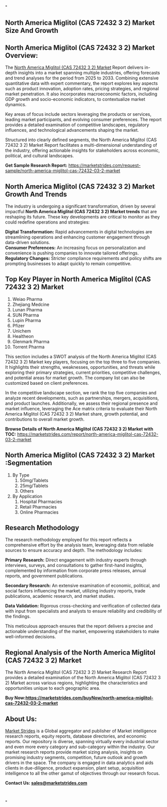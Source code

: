 <p>"</p>
<h2>North America Miglitol (CAS 72432 3 2) Market Size And Growth</h2>
<h2>North America Miglitol (CAS 72432 3 2) Market Overview:</h2>
<p>The <a href="https://marketstrides.com/report/north-america-miglitol-cas-72432-03-2-market">North America Miglitol (CAS 72432 3 2) Market</a><strong> </strong>Report delivers in-depth insights into a market spanning multiple industries, offering forecasts and trend analyses for the period from 2025 to 2033. Combining extensive quantitative data with expert commentary, the report explores key aspects such as product innovation, adoption rates, pricing strategies, and regional market penetration. It also incorporates macroeconomic factors, including GDP growth and socio-economic indicators, to contextualize market dynamics.</p>
<p>Key areas of focus include sectors leveraging the products or services, leading market participants, and evolving consumer preferences. The report provides a detailed examination of competitive landscapes, regulatory influences, and technological advancements shaping the market.</p>
<p>Structured into clearly defined segments, the North America Miglitol (CAS 72432 3 2) Market Report facilitates a multi-dimensional understanding of the industry, offering actionable insights for stakeholders across economic, political, and cultural landscapes.</p>
<p><strong>Get Sample Research Report:</strong> <a href="https://marketstrides.com/request-sample/north-america-miglitol-cas-72432-03-2-market">https://marketstrides.com/request-sample/north-america-miglitol-cas-72432-03-2-market</a></p>
<h2>North America Miglitol (CAS 72432 3 2) Market Growth And Trends</h2>
<p>The industry is undergoing a significant transformation, driven by several impactful <strong>North America Miglitol (CAS 72432 3 2) Market trends</strong> that are reshaping its future. These key developments are critical to monitor as they could redefine operations and strategies:</p>
<p><strong>Digital Transformation:</strong> Rapid advancements in digital technologies are streamlining operations and enhancing customer engagement through data-driven solutions.<br /><strong>Consumer Preferences:</strong> An increasing focus on personalization and convenience is pushing companies to innovate tailored offerings.<br /><strong>Regulatory Changes:</strong> Stricter compliance requirements and policy shifts are prompting businesses to adapt quickly to remain competitive.</p>
<h2>Top Key Player in North America Miglitol (CAS 72432 3 2) Market</h2>
<ol>
<li>Weiao Pharma</li>
<li>Zhejiang Medcine</li>
<li>Lunan Pharma</li>
<li>SUN Pharma</li>
<li>Lupin Pharma</li>
<li>Pfizer</li>
<li>Unichem</li>
<li>Healtheon</li>
<li>Glenmark Pharma</li>
<li>Torrent Pharma</li>
</ol>
<p>This section includes a SWOT analysis of the North America Miglitol (CAS 72432 3 2) Market key players, focusing on the top three to five companies. It highlights their strengths, weaknesses, opportunities, and threats while exploring their primary strategies, current priorities, competitive challenges, and potential areas for market growth. The company list can also be customized based on client preferences.</p>
<p>In the competitive landscape section, we rank the top five companies and analyze recent developments, such as partnerships, mergers, acquisitions, and product launches. Additionally, we assess their regional presence and market influence, leveraging the Ace matrix criteria to evaluate their North America Miglitol (CAS 72432 3 2) Market share, growth potential, and contributions to overall market growth.</p>
<p><strong>Browse Details of North America Miglitol (CAS 72432 3 2) Market with TOC:</strong> <a href="https://marketstrides.com/report/north-america-miglitol-cas-72432-03-2-market">https://marketstrides.com/report/north-america-miglitol-cas-72432-03-2-market</a></p>
<h2>North America Miglitol (CAS 72432 3 2) Market :Segmentation</h2>
<ol>
<li>By Type
<ol>
<li>50mg/Tablets</li>
<li>25mg/Tablets</li>
<li>Others</li>
</ol>
</li>
<li>By Application
<ol>
<li>Hospital Pharmacies</li>
<li>Retail Pharmacies</li>
<li>Online Pharmacies</li>
</ol>
</li>
</ol>
<h2>Research Methodology</h2>
<p>The research methodology employed for this report reflects a comprehensive effort by the analysis team, leveraging data from reliable sources to ensure accuracy and depth. The methodology includes:</p>
<p><strong>Primary Research:</strong> Direct engagement with industry experts through interviews, surveys, and consultations to gather first-hand insights, complemented by information from corporate press releases, annual reports, and government publications.</p>
<p><strong>Secondary Research:</strong> An extensive examination of economic, political, and social factors influencing the market, utilizing industry reports, trade publications, academic research, and market studies.</p>
<p><strong>Data Validation:</strong> Rigorous cross-checking and verification of collected data with input from specialists and analysts to ensure reliability and credibility of the findings.</p>
<p>This meticulous approach ensures that the report delivers a precise and actionable understanding of the market, empowering stakeholders to make well-informed decisions.</p>
<h2>Regional Analysis of the North America Miglitol (CAS 72432 3 2) Market</h2>
<p>The North America Miglitol (CAS 72432 3 2) Market Research Report provides a detailed examination of the North America Miglitol (CAS 72432 3 2) Market across various regions, highlighting the characteristics and opportunities unique to each geographic area.</p>
<p><strong>Buy Now:<a href="https://marketstrides.com/buyNow/north-america-miglitol-cas-72432-03-2-market?price=single_price">https://marketstrides.com/buyNow/north-america-miglitol-cas-72432-03-2-market</a></strong></p>
<h2>About Us:</h2>
<p><a href="https://marketstrides.com/">Market Strides</a> is a Global aggregator and publisher of Market intelligence research reports, equity reports, database directories, and economic reports. Our repository is diverse, spanning virtually every industrial sector and even more every category and sub-category within the industry. Our market research reports provide market sizing analysis, insights on promising industry segments, competition, future outlook and growth drivers in the space. The company is engaged in data analytics and aids clients in due-diligence, product expansion, plant setup, acquisition intelligence to all the other gamut of objectives through our research focus.</p>
<p><strong>Contact Us: <a href="mailto:sales@marketstrides.com">sales@marketstrides.com</a></strong></p>
<p> </p>
<p>"</p>
